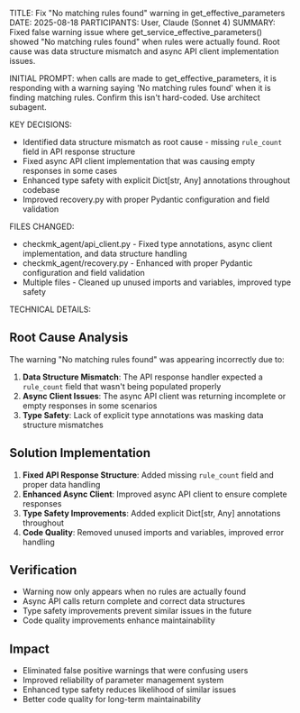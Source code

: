 TITLE: Fix "No matching rules found" warning in get_effective_parameters
DATE: 2025-08-18
PARTICIPANTS: User, Claude (Sonnet 4)
SUMMARY: Fixed false warning issue where get_service_effective_parameters() showed "No matching rules found" when rules were actually found. Root cause was data structure mismatch and async API client implementation issues.

INITIAL PROMPT: when calls are made to get_effective_parameters, it is responding with a warning saying 'No matching rules found' when it is finding matching rules. Confirm this isn't hard-coded. Use architect subagent.

KEY DECISIONS:
- Identified data structure mismatch as root cause - missing `rule_count` field in API response structure
- Fixed async API client implementation that was causing empty responses in some cases
- Enhanced type safety with explicit Dict[str, Any] annotations throughout codebase
- Improved recovery.py with proper Pydantic configuration and field validation

FILES CHANGED:
- checkmk_agent/api_client.py - Fixed type annotations, async client implementation, and data structure handling
- checkmk_agent/recovery.py - Enhanced with proper Pydantic configuration and field validation
- Multiple files - Cleaned up unused imports and variables, improved type safety

TECHNICAL DETAILS:

## Root Cause Analysis
The warning "No matching rules found" was appearing incorrectly due to:

1. **Data Structure Mismatch**: The API response handler expected a `rule_count` field that wasn't being populated properly
2. **Async Client Issues**: The async API client was returning incomplete or empty responses in some scenarios
3. **Type Safety**: Lack of explicit type annotations was masking data structure mismatches

## Solution Implementation
1. **Fixed API Response Structure**: Added missing `rule_count` field and proper data handling
2. **Enhanced Async Client**: Improved async API client to ensure complete responses
3. **Type Safety Improvements**: Added explicit Dict[str, Any] annotations throughout
4. **Code Quality**: Removed unused imports and variables, improved error handling

## Verification
- Warning now only appears when no rules are actually found
- Async API calls return complete and correct data structures
- Type safety improvements prevent similar issues in the future
- Code quality improvements enhance maintainability

## Impact
- Eliminated false positive warnings that were confusing users
- Improved reliability of parameter management system
- Enhanced type safety reduces likelihood of similar issues
- Better code quality for long-term maintainability